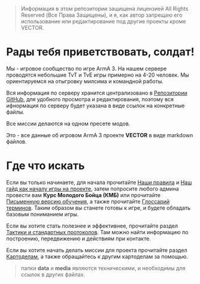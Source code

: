 > Информация в этом репозитории защищена лицензией All Rights Reserved (Все Права Защищены), и я, как автор запрещаю его использование или редактирование под другие проекты кроме VECTOR.

# Рады тебя приветствовать, солдат!

Мы - игровое сообщество по игре ArmA 3. На нашем сервере проводятся небольшие TvT и TvE игры примерно на 4-20 человек. Мы ориентируемся на отыгровку милсима и командной работы.

Вся информация по серверу хранится централизовано в [Репозитории GitHub](https://github.com/147888sf/Obelisk_info/), для удобного просмотра и редактирования, поэтому вся ифнормация по серверу будет указана в виде ссылок на конкретные файлы.

Все миссии делаются на одном пресете модов.

Это - все данные об игровом ArmA 3 проекте **VECTOR** в виде markdown файлов.

# Где что искать

Если вы только начинаете, для начала прочитайте [Наши правила](Правила.md) и [Наш гайд как началу игры на проекте](Как_начать_играть.md), затем попросите любого админа провести вам **Курс Молодого Бойца (КМБ)** или прочитайте [Письменную версию обучения](<Обучение_по_игре_на_проекте_(КМБ).md>), а также прочитайте [Глоссарий терминов](Глоссарий_терминов.md). Таким образом вы станете готовы к игре, и будете обладать базовым пониманием игры.

Если вы хотите стать полезнее и эффективнее, прочитайте раздел [Тактики и стандартных протоколов](Тактика_и_стандартные_протоколы.md). Там можно найти информацию по построению, передвижению и действиям при контакте.

Если вы хотите начать делать миссии для проекта прочитайте раздел [Картоделам](Картоделам.md), а также обращайтесь к другим картоделам за помощью.

> папки **data** и **media** являются техническими, и необходимы для ссылок в других файлах.
